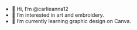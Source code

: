 - 👋 Hi, I’m @carlieanna12
- 👀 I’m interested in art and embroidery.
- 🌱 I’m currently learning graphic design on Canva.

<!---
carlieanna12/carlieanna12 is a ✨ special ✨ repository because its `README.md` (this file) appears on your GitHub profile.
You can click the Preview link to take a look at your changes.
--->
